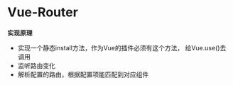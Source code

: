 # Vue-Router

**实现原理**
- 实现一个静态install方法，作为Vue的插件必须有这个方法， 给Vue.use()去调用
- 监听路由变化
- 解析配置的路由，根据配置项能匹配到对应组件
